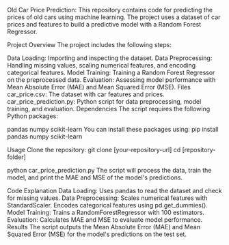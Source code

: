 Old Car Price Prediction:
This repository contains code for predicting the prices of old cars using machine learning. The project uses a dataset of car prices and features to build a predictive model with a Random Forest Regressor.

Project Overview
The project includes the following steps:

Data Loading: Importing and inspecting the dataset.
Data Preprocessing: Handling missing values, scaling numerical features, and encoding categorical features.
Model Training: Training a Random Forest Regressor on the preprocessed data.
Evaluation: Assessing model performance with Mean Absolute Error (MAE) and Mean Squared Error (MSE).
Files
car_price.csv: The dataset with car features and prices.
car_price_prediction.py: Python script for data preprocessing, model training, and evaluation.
Dependencies
The script requires the following Python packages:

pandas
numpy
scikit-learn
You can install these packages using:
pip install pandas numpy scikit-learn

Usage
Clone the repository:
git clone [your-repository-url]
cd [repository-folder]


python car_price_prediction.py
The script will process the data, train the model, and print the MAE and MSE of the model's predictions.

Code Explanation
Data Loading: Uses pandas to read the dataset and check for missing values.
Data Preprocessing:
Scales numerical features with StandardScaler.
Encodes categorical features using pd.get_dummies().
Model Training: Trains a RandomForestRegressor with 100 estimators.
Evaluation: Calculates MAE and MSE to evaluate model performance.
Results
The script outputs the Mean Absolute Error (MAE) and Mean Squared Error (MSE) for the model's predictions on the test set.

